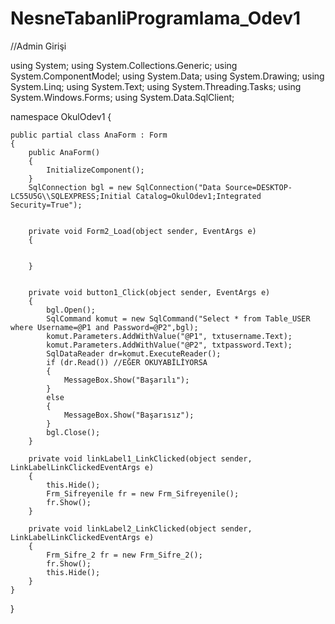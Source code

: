 # NesneTabanliProgramlama_Odev1

//Admin Girişi 


using System;
using System.Collections.Generic;
using System.ComponentModel;
using System.Data;
using System.Drawing;
using System.Linq;
using System.Text;
using System.Threading.Tasks;
using System.Windows.Forms;
using System.Data.SqlClient;

namespace OkulOdev1
{
   
    public partial class AnaForm : Form
    {
        public AnaForm()
        {
            InitializeComponent();
        }
        SqlConnection bgl = new SqlConnection("Data Source=DESKTOP-LC55U5G\\SQLEXPRESS;Initial Catalog=OkulOdev1;Integrated Security=True");
        

        private void Form2_Load(object sender, EventArgs e)
        {
            
            
        }

        
        private void button1_Click(object sender, EventArgs e)
        {
            bgl.Open();
            SqlCommand komut = new SqlCommand("Select * from Table_USER where Username=@P1 and Password=@P2",bgl);
            komut.Parameters.AddWithValue("@P1", txtusername.Text);
            komut.Parameters.AddWithValue("@P2", txtpassword.Text);
            SqlDataReader dr=komut.ExecuteReader();
            if (dr.Read()) //EĞER OKUYABİLİYORSA 
            {
                MessageBox.Show("Başarılı");
            }
            else
            {
                MessageBox.Show("Başarısız");
            }
            bgl.Close();
        }

        private void linkLabel1_LinkClicked(object sender, LinkLabelLinkClickedEventArgs e)
        {
            this.Hide();
            Frm_Sifreyenile fr = new Frm_Sifreyenile();
            fr.Show();
        }

        private void linkLabel2_LinkClicked(object sender, LinkLabelLinkClickedEventArgs e)
        {
            Frm_Sifre_2 fr = new Frm_Sifre_2();
            fr.Show();
            this.Hide();
        }
    }
}
